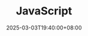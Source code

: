 ---
weight: 3000000
title: "JavaScript"
description: "JavaScript是一种高级的、解释执行的编程语言。它最初被设计用来在网页上实现动态功能，但现在已经发展成为一门多用途的语言，可以用来开发服务器端应用程序、桌面应用和移动应用"
icon: "javascript"
date: "2025-03-03T19:40:00+08:00"
lastmod: "2025-03-03T19:40:00+08:00"
draft: false
toc: true
---